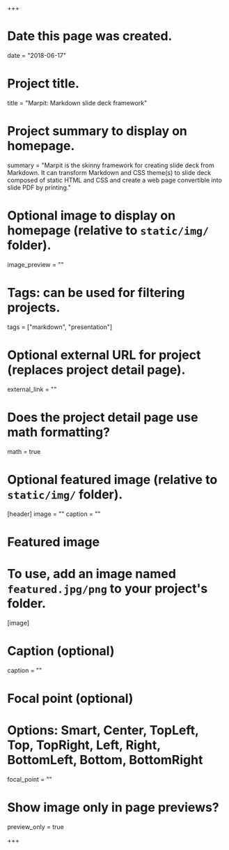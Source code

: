 +++
# Date this page was created.
date = "2018-06-17"

# Project title.
title = "Marpit: Markdown slide deck framework"

# Project summary to display on homepage.
summary = "Marpit is the skinny framework for creating slide deck from Markdown. It can transform Markdown and CSS theme(s) to slide deck composed of static HTML and CSS and create a web page convertible into slide PDF by printing."

# Optional image to display on homepage (relative to `static/img/` folder).
image_preview = ""

# Tags: can be used for filtering projects.
tags = ["markdown", "presentation"]

# Optional external URL for project (replaces project detail page).
external_link = ""

# Does the project detail page use math formatting?
math = true

# Optional featured image (relative to `static/img/` folder).
[header]
image = ""
caption = ""

# Featured image
# To use, add an image named `featured.jpg/png` to your project's folder. 
[image]
  # Caption (optional)
  caption = ""

  # Focal point (optional)
  # Options: Smart, Center, TopLeft, Top, TopRight, Left, Right, BottomLeft, Bottom, BottomRight
  focal_point = ""

  # Show image only in page previews?
  preview_only = true

+++

